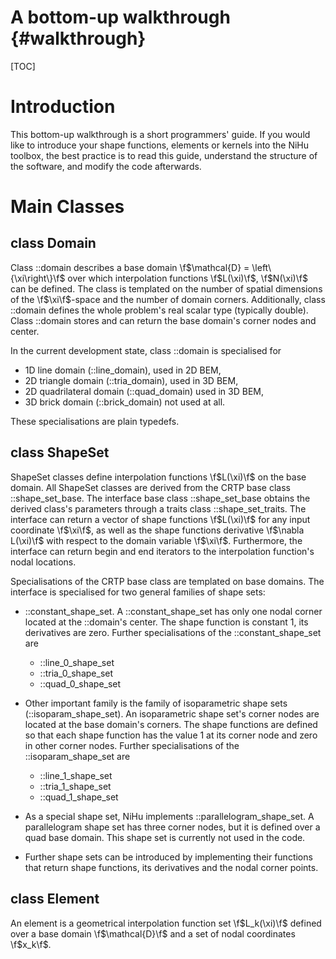 A bottom-up walkthrough {#walkthrough}
=======================

[TOC]

Introduction
============

This bottom-up walkthrough is a short programmers' guide.  If you would like to introduce your shape functions, elements or kernels into the NiHu toolbox, the best practice is to read this guide, understand the structure of the software, and modify the code afterwards.

Main Classes 
============

class Domain
------------

Class ::domain describes a base domain \f$\mathcal{D} = \left\{\xi\right\}\f$ over which interpolation functions \f$L(\xi)\f$, \f$N(\xi)\f$ can be defined.
The class is templated on the number of spatial dimensions of the \f$\xi\f$-space and the number of domain corners.
Additionally, class ::domain defines the whole problem's real scalar type (typically double).
Class ::domain stores and can return the base domain's corner nodes and center.

In the current development state, class ::domain is specialised for
- 1D line domain (::line_domain), used in 2D BEM,
- 2D triangle domain (::tria_domain), used in 3D BEM,
- 2D quadrilateral domain (::quad_domain) used in 3D BEM,
- 3D brick domain (::brick_domain) not used at all.

These specialisations are plain typedefs.


class ShapeSet
--------------

ShapeSet classes define interpolation functions \f$L(\xi)\f$ on the base domain. All ShapeSet classes are derived from the CRTP base class ::shape_set_base. The interface base class ::shape_set_base obtains the derived class's parameters through a traits class ::shape_set_traits. The interface can return a vector of shape functions \f$L(\xi)\f$ for any input coordinate \f$\xi\f$, as well as the shape functions derivative \f$\nabla L(\xi)\f$ with respect to the domain variable \f$\xi\f$. Furthermore, the interface can return begin and end iterators to the interpolation function's nodal locations.

Specialisations of the CRTP base class are templated on base domains. The interface is specialised for two general families of shape sets:
- ::constant_shape_set. A ::constant_shape_set has only one nodal corner located at the ::domain's center. The shape function is constant 1, its derivatives are zero. Further specialisations of the ::constant_shape_set are
	+ ::line_0_shape_set
	+ ::tria_0_shape_set
	+ ::quad_0_shape_set
- Other important family is the family of isoparametric shape sets (::isoparam_shape_set). An isoparametric shape set's corner nodes are located at the base domain's corners. The shape functions are defined so that each shape function has the value 1 at its corner node and zero in other corner nodes. Further specialisations of the ::isoparam_shape_set are
	+ ::line_1_shape_set
	+ ::tria_1_shape_set
	+ ::quad_1_shape_set

- As a special shape set, NiHu implements ::parallelogram_shape_set. A parallelogram shape set has three corner nodes, but it is defined over a quad base domain. This shape set is currently not used in the code.
- Further shape sets can be introduced by implementing their functions that return shape functions, its derivatives and the nodal corner points.
	

class Element
-------------

An element is a geometrical interpolation function set \f$L_k(\xi)\f$ defined over a base domain \f$\mathcal{D}\f$ and a set of nodal coordinates \f$x_k\f$.


